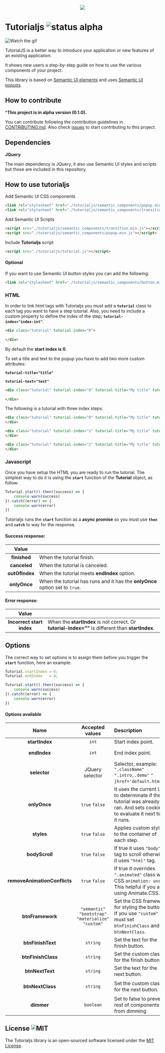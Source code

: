 <p align="center"><img src="assets/images/logo/tutorialjs-logo.png"></p>

# Tutorialjs ![status alpha](https://img.shields.io/badge/status-alpha-yellow.svg)

![Watch the gif](assets/example/example.gif)

TutorialJS is a better way to introduce your application or new features of an existing application.

It shows new users a step-by-step guide on how to use the various components of your project.

This library is based on [Semantic UI elements](https://semantic-ui.com/) and uses [Semantic UI popups](https://semantic-ui.com/modules/popup.html).



## How to contribute

***This project is in alpha version (0.1.0).**

You can contribute following the contribution guidelines in [CONTRIBUTING.md](CONTRIBUTING.md).
Also check [issues](https://github.com/vinird/tutorialjs/issues) to start contributing to this project.



## Dependencies  

**JQuery**

The main dependency is JQuery, it also use Semantic UI styles and scripts but those are included in this repository.



## How to use tutorialjs

Add Semantic UI CSS components

```html
<link rel="stylesheet" href="./tutorialjs/semantic_components/popup.min.css">
<link rel="stylesheet" href="./tutorialjs/semantic_components/transition.min.css">
```

Add Semantic UI Scripts

```html
<script src="./tutorialjs/semantic_components/transition.min.js"></script>
<script src="./tutorialjs/semantic_components/popup.min.js"></script>
```

Include **Tutorialjs** script

```html
<script src="./tutorialjs/tutorial.js"></script>
```

#### Optional

If you want to use Semantic UI button styles you can add the following:

```html
<link rel="stylesheet" href="./tutorialjs/semantic_components/button.min.css">
```



### HTML

In order to link html tags with Tutorialjs you must add a **``tutorial``** class to each tag you want to have a step tutorial. Also, you need to include a custom property to define the index of the step; **``tutorial-index="index:int"``**.

```html
<div class="tutorial" tutorial-index="0">
  
</div>
```

By default the **start index is 0**.

To set a title and text to the popup you have to add two more custom attributes:

**``tutorial-title="title"``**

**``tutorial-text="text"``**

```html
<div class="tutorial" tutorial-index="0" tutorial-title="My title" tutorial-text="My text">
  
</div>
```



The following is a tutorial with three index steps:

```html
<div class="tutorial" tutorial-index="0" tutorial-title="My title" tutorial-text="My text">
</div>

<div class="tutorial" tutorial-index="1" tutorial-title="My title" tutorial-text="My text">
</div>

<div class="tutorial" tutorial-index="2" tutorial-title="My title" tutorial-text="My text">
</div>
```



### Javascript

Once you have setup the HTML you are ready to run the tutorial. The simplest way to do it is using the **``start``** function of the **Tutorial** object, as follow:

```javascript
Tutorial.start().then((success) => {
    console.warn(success)
}).catch((error) => {
    console.warn(error)
})
```

Tutorialjs runs the **`start`** function as a **async promise** so you must use **`then`** and **`catch`** to way for the response.



#### Success response:

| Value          |                                                                                |
| :------------: | ------------------------------------------------------------------------------ |
| **finished**   | When the tutorial finish.                                                      |
| **canceled**   | When the tutorial is canceled.                                                 |
| **outOfIndex** | When the tutorial meets **endIndex** option.                                   |
| **onlyOnce**   | When the tutorial has runs and it has the **onlyOnce** option set to ``true``. |



#### Error response:

| Value                     |                                                                                                    |
| :-----------------------: | -------------------------------------------------------------------------------------------------- |
| **Incorrect start index** | When the **startIndex** is not correct. Or **tutorial-index=""** is different than **startIndex**. |



## Options

The correct way to set options is to assign them before you trigger the **``start``** function, here an example:

```javascript
Tutorial.startIndex = 0;
Tutorial.endIndex   = 4;

Tutorial.start().then((success) => {
    console.warn(success)
}).catch((error) => {
    console.warn(error)
})
```

 

#### Options available

| Name                         | Accepted values                                         | Description                                                                                                                   | Default                     |
| :--------------------------: | :-----------------------------------------------------: | :---------------------------------------------------------------------------------------------------------------------------- | :-------------------------: |
| **startIndex**               | `int`                                                   | Start index point.                                                                                                            | 0                           |
| **endIndex**                 | `int`                                                   | End index point.                                                                                                              | the largest index                         |
| **selector**                 | JQuery selector                                         | Selector, example:  `".className"` `".intro,.demo"`  `"[href='default.htm']"`.                                                | `".tutorial"`               |
| **onlyOnce**                 | `true` `false`                                          | It uses the current URL to determinate if the tutorial was already ran. And sets cookies to evaluate it next time it runs.    | `false`                     |
| **styles**                   | `true` `false`                                          | Applies custom styles to the container of each step.                                                                          | ``true``                    |
| **bodyScroll**               | `true` `false`                                          | If true it uses `"body"` tag to scroll otherwise it uses `"html"` tag.                                                        | ``false``                   |
| **removeAnimationConflicts** | `true` `false`                                          | If true it overrides `".animated"` class with CSS ``animation: unset``. This helpful if you are using Animate.CSS.            | ``false``                   |
| **btnFramework**             | `"semantic"` `"bootstrap"` `"materialize"` ``"custom"`` | Set the CSS framework for styling the buttons. If you use ``"custom"`` you must set ``btnFinishClass`` and  ``btnNextClass``. | ``"semantic"``              |
| **btnFinishText**            | `string`                                                | Set the text for the finish button.                                                                                           | ``"Cancel"``                |
| **btnFinishClass**           | `string`                                                | Set the custom classes for the finish button.                                                                                 | ``"ui button tiny basic"``  |
| **btnNextText**              | `string`                                                | Set the text for the next button.                                                                                             | ``"Next"``                  |
| **btnNextClass**             | `string`                                                | Set the custom classes for the next button.                                                                                   | ``"ui button tiny primary`` |
| **dimmer**                   | `boolean`                                                | Set to false to prevent rest of components from dimming | true|


## License ![MIT](https://img.shields.io/apm/l/vim-mode.svg)

The Tutorialjs library is an open-sourced software licensed under the [MIT License](https://opensource.org/licenses/MIT).

